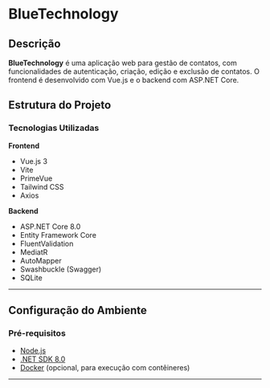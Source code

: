 # BlueTechnology

## Descrição

**BlueTechnology** é uma aplicação web para gestão de contatos, com funcionalidades de autenticação, criação, edição e exclusão de contatos. O frontend é desenvolvido com Vue.js e o backend com ASP.NET Core.

## Estrutura do Projeto

### Tecnologias Utilizadas

**Frontend**
- Vue.js 3
- Vite
- PrimeVue
- Tailwind CSS
- Axios

**Backend**
- ASP.NET Core 8.0
- Entity Framework Core
- FluentValidation
- MediatR
- AutoMapper
- Swashbuckle (Swagger)
- SQLite

---

## Configuração do Ambiente

### Pré-requisitos

- [Node.js](https://nodejs.org)
- [.NET SDK 8.0](https://dotnet.microsoft.com/download)
- [Docker](https://www.docker.com) (opcional, para execução com contêineres)

---
